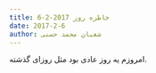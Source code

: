 ```yaml
---
title: خاطره روز 2017-2-6
date: 2017-2-6
author: شعبان محمد حسنی
---
```


امروزم یه روز عادی بود مثل روزای گذشته.